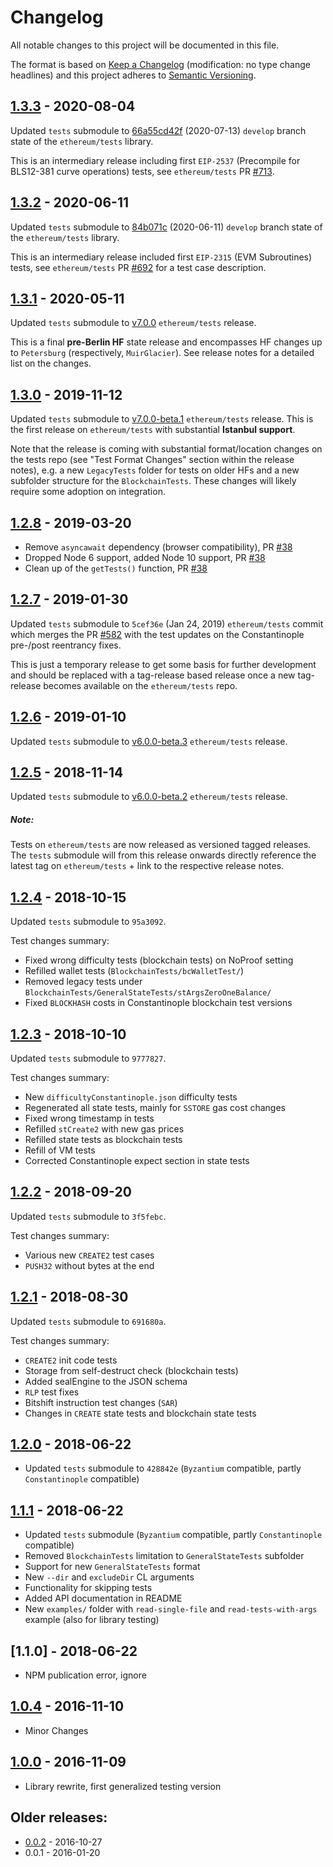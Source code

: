 # Changelog
All notable changes to this project will be documented in this file.

The format is based on [Keep a Changelog](http://keepachangelog.com/en/1.0.0/) 
(modification: no type change headlines) and this project adheres to 
[Semantic Versioning](http://semver.org/spec/v2.0.0.html).


## [1.3.3] - 2020-08-04
Updated `tests` submodule to 
[66a55cd42f](https://github.com/ethereum/tests/commit/66a55cd42f63845e34767504d0a7a62b452a7e7a) 
(2020-07-13) `develop` branch state of the `ethereum/tests` library.

This is an intermediary release including first `EIP-2537` (Precompile for BLS12-381 curve operations) 
tests, see `ethereum/tests` PR [#713](https://github.com/ethereum/tests/pull/713).

[1.3.3]: https://github.com/ethereumjs/ethereumjs-testing/compare/v1.3.2...v1.3.3

## [1.3.2] - 2020-06-11
Updated `tests` submodule to 
[84b071c](https://github.com/ethereum/tests/commit/84b071cd3747b8fec6918f04430660eecf951aa2) 
(2020-06-11) `develop` branch state of the `ethereum/tests` library.

This is an intermediary release included first `EIP-2315` (EVM Subroutines) tests,
see `ethereum/tests` PR [#692](https://github.com/ethereum/tests/pull/692) for a test case
description.

[1.3.2]: https://github.com/ethereumjs/ethereumjs-testing/compare/v1.3.1...v1.3.2

## [1.3.1] - 2020-05-11
Updated `tests` submodule to [v7.0.0](https://github.com/ethereum/tests/releases/tag/v7.0.0) `ethereum/tests`
release.

This is a final **pre-Berlin HF** state release and encompasses HF changes up to `Petersburg` (respectively, `MuirGlacier`). See release notes for a detailed list on the changes.

[1.3.1]: https://github.com/ethereumjs/ethereumjs-testing/compare/v1.3.0...v1.3.1

## [1.3.0] - 2019-11-12
Updated `tests` submodule to [v7.0.0-beta.1](https://github.com/ethereum/tests/releases/tag/v7.0.0-beta.1) `ethereum/tests` release. This is the first release on
`ethereum/tests` with substantial **Istanbul support**.

Note that the release is coming with substantial format/location changes on the
tests repo (see "Test Format Changes" section within the release notes), e.g.
a new `LegacyTests` folder for tests on older HFs and a new subfolder structure
for the `BlockchainTests`. These changes will likely require some adoption on
integration.

[1.3.0]: https://github.com/ethereumjs/ethereumjs-testing/compare/v1.2.8...v1.3.0

## [1.2.8] - 2019-03-20
- Remove `asyncawait` dependency (browser compatibility),
  PR [#38](https://github.com/ethereumjs/ethereumjs-testing/pull/38)
- Dropped Node 6 support, added Node 10 support,
  PR [#38](https://github.com/ethereumjs/ethereumjs-testing/pull/38)
- Clean up of the `getTests()` function, 
  PR [#38](https://github.com/ethereumjs/ethereumjs-testing/pull/38)

[1.2.8]: https://github.com/ethereumjs/ethereumjs-testing/compare/v1.2.7...v1.2.8

## [1.2.7] - 2019-01-30
Updated `tests` submodule to `5cef36e` (Jan 24, 2019) `ethereum/tests` commit
which merges the PR [#582](https://github.com/ethereum/tests/pull/582)
with the test updates on the Constantinople pre-/post reentrancy fixes.

This is just a temporary release to get some basis for further development
and should be replaced with a tag-release based release once a new
tag-release becomes available on the `ethereum/tests` repo.

[1.2.7]: https://github.com/ethereumjs/ethereumjs-testing/compare/v1.2.6...v1.2.7

## [1.2.6] - 2019-01-10
Updated `tests` submodule to [v6.0.0-beta.3](https://github.com/ethereum/tests/releases/tag/v6.0.0-beta.3) `ethereum/tests` release.

[1.2.6]: https://github.com/ethereumjs/ethereumjs-testing/compare/v1.2.5...v1.2.6

## [1.2.5] - 2018-11-14
Updated `tests` submodule to [v6.0.0-beta.2](https://github.com/ethereum/tests/releases/tag/v6.0.0-beta.2) `ethereum/tests` release.

##### Note:
Tests on `ethereum/tests` are now released as versioned tagged releases. The `tests` submodule will from this release onwards directly reference the
latest tag on `ethereum/tests` + link to the respective release notes.

[1.2.5]: https://github.com/ethereumjs/ethereumjs-testing/compare/v1.2.4...v1.2.5

## [1.2.4] - 2018-10-15
Updated `tests` submodule to `95a3092`.

Test changes summary:
- Fixed wrong difficulty tests (blockchain tests) on NoProof setting
- Refilled wallet tests (`BlockchainTests/bcWalletTest/`)
- Removed legacy tests under `BlockchainTests/GeneralStateTests/stArgsZeroOneBalance/`
- Fixed `BLOCKHASH` costs in Constantinople blockchain test versions

[1.2.4]: https://github.com/ethereumjs/ethereumjs-testing/compare/v1.2.3...v1.2.4

## [1.2.3] - 2018-10-10
Updated `tests` submodule to `9777827`.

Test changes summary:
- New `difficultyConstantinople.json` difficulty tests
- Regenerated all state tests, mainly for `SSTORE` gas cost changes
- Fixed wrong timestamp in tests
- Refilled `stCreate2` with new gas prices
- Refilled state tests as blockchain tests
- Refill of VM tests
- Corrected Constantinople expect section in state tests

[1.2.3]: https://github.com/ethereumjs/ethereumjs-testing/compare/v1.2.2...v1.2.3

## [1.2.2] - 2018-09-20
Updated `tests` submodule to `3f5febc`.

Test changes summary:
- Various new `CREATE2` test cases
- `PUSH32` without bytes at the end

[1.2.2]: https://github.com/ethereumjs/ethereumjs-testing/compare/v1.2.1...v1.2.2

## [1.2.1] - 2018-08-30
Updated `tests` submodule to `691680a`.

Test changes summary:
- `CREATE2` init code tests
- Storage from self-destruct check (blockchain tests)
- Added sealEngine to the JSON schema
- `RLP` test fixes
- Bitshift instruction test changes (`SAR`)
- Changes in `CREATE` state tests and blockchain state tests

[1.2.1]: https://github.com/ethereumjs/ethereumjs-testing/compare/v1.2.0...v1.2.1

## [1.2.0] - 2018-06-22
- Updated `tests` submodule to `428842e` (`Byzantium` compatible, partly `Constantinople` compatible)

[1.2.0]: https://github.com/ethereumjs/ethereumjs-testing/compare/v1.1.1...v1.2.0

## [1.1.1] - 2018-06-22
- Updated `tests` submodule (`Byzantium` compatible, partly `Constantinople` compatible)
- Removed `BlockchainTests` limitation to `GeneralStateTests` subfolder
- Support for new `GeneralStateTests` format
- New `--dir` and `excludeDir` CL arguments
- Functionality for skipping tests
- Added API documentation in README
- New `examples/` folder with `read-single-file` and `read-tests-with-args` example
  (also for library testing)

[1.1.1]: https://github.com/ethereumjs/ethereumjs-testing/compare/v1.0.4...v1.1.1

## [1.1.0] - 2018-06-22

- NPM publication error, ignore

## [1.0.4] - 2016-11-10
- Minor Changes

[1.0.4]: https://github.com/ethereumjs/ethereumjs-testing/compare/v1.0.0...v1.0.4

## [1.0.0] - 2016-11-09
- Library rewrite, first generalized testing version

[1.0.0]: https://github.com/ethereumjs/ethereumjs-testing/compare/v0.0.2...v1.0.0


## Older releases:

- [0.0.2](https://github.com/ethereumjs/ethereumjs-testing/compare/v0.0.1...v0.0.2) - 2016-10-27
- 0.0.1 - 2016-01-20

